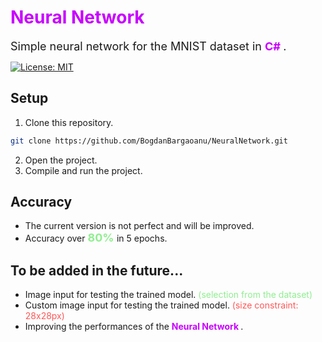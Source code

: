 # <b><font color = "#c800ff">Neural Network </font></b>

<p>
<font size = 4>Simple neural network for the MNIST dataset in <b><font color = "#c800ff"> C# </font></b>.</font>

[![License: MIT](https://img.shields.io/badge/License-MIT-g.svg)](https://opensource.org/licenses/MIT)
</p>

## Setup
1. Clone this repository.
```bash
git clone https://github.com/BogdanBargaoanu/NeuralNetwork.git
```
2. Open the project.
3. Compile and run the project.

## Accuracy
- The current version is not perfect and will be improved.
- Accuracy over <b><font color="lightgreen" size=4>80% </font></b> in 5 epochs.

## To be added in the future...
- Image input for testing the trained model. <font color ="lightgreen">(selection from the dataset) </font>
- Custom image input for testing the trained model. <font color="#ff5757">(size constraint: 28x28px) </font>
- Improving the performances of the <b><font color = "#c800ff"> Neural Network </font></b>.
